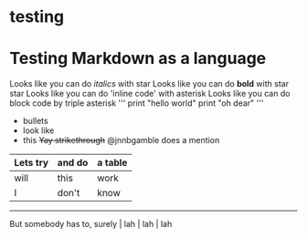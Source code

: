 # testing

# Testing Markdown as a **language**

Looks like you can do *italics* with star
Looks like you can do **bold** with star star
Looks like you can do 'inline code' with asterisk 
Looks like you can do block code by triple asterisk
'''
print "hello world" 
print "oh dear" 
''' 
* bullets 
* look like 
* this 
~~Yay strikethrough~~
@jnnbgamble does a mention

Lets try | and do | a table
---------|--------|--------|
will|this|work
I | don't | know
-----------------
But somebody has to, surely | lah | lah | lah

